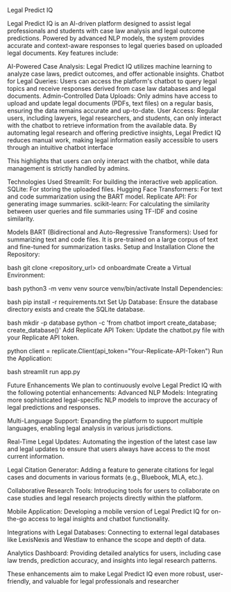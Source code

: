 Legal Predict IQ

Legal Predict IQ is an AI-driven platform designed to assist legal professionals and students with case law analysis and legal outcome predictions. Powered by advanced NLP models, the system provides accurate and context-aware responses to legal queries based on uploaded legal documents. Key features include:

AI-Powered Case Analysis: Legal Predict IQ utilizes machine learning to analyze case laws, predict outcomes, and offer actionable insights.
Chatbot for Legal Queries: Users can access the platform's chatbot to query legal topics and receive responses derived from case law databases and legal documents.
Admin-Controlled Data Uploads: Only admins have access to upload and update legal documents (PDFs, text files) on a regular basis, ensuring the data remains accurate and up-to-date.
User Access: Regular users, including lawyers, legal researchers, and students, can only interact with the chatbot to retrieve information from the available data.
By automating legal research and offering predictive insights, Legal Predict IQ reduces manual work, making legal information easily accessible to users through an intuitive chatbot interface

This highlights that users can only interact with the chatbot, while data management is strictly handled by admins.

Technologies Used
Streamlit: For building the interactive web application.
SQLite: For storing the uploaded files.
Hugging Face Transformers: For text and code summarization using the BART model.
Replicate API: For generating image summaries.
scikit-learn: For calculating the similarity between user queries and file summaries using TF-IDF and cosine similarity.

Models
BART (Bidirectional and Auto-Regressive Transformers): Used for summarizing text and code files. It is pre-trained on a large corpus of text and fine-tuned for summarization tasks.
Setup and Installation
Clone the Repository:

bash
git clone <repository_url>
cd onboardmate
Create a Virtual Environment:

bash
python3 -m venv venv
source venv/bin/activate
Install Dependencies:

bash
pip install -r requirements.txt
Set Up Database:
Ensure the database directory exists and create the SQLite database.

bash
mkdir -p database
python -c 'from chatbot import create_database; create_database()'
Add Replicate API Token:
Update the chatbot.py file with your Replicate API token.

python
client = replicate.Client(api_token="Your-Replicate-API-Token")
Run the Application:

bash
streamlit run app.py


Future Enhancements
We plan to continuously evolve Legal Predict IQ with the following potential enhancements:
Advanced NLP Models: Integrating more sophisticated legal-specific NLP models to improve the accuracy of legal predictions and responses.

Multi-Language Support: Expanding the platform to support multiple languages, enabling legal analysis in various jurisdictions.

Real-Time Legal Updates: Automating the ingestion of the latest case law and legal updates to ensure that users always have access to the most current information.

Legal Citation Generator: Adding a feature to generate citations for legal cases and documents in various formats (e.g., Bluebook, MLA, etc.).

Collaborative Research Tools: Introducing tools for users to collaborate on case studies and legal research projects directly within the platform.

Mobile Application: Developing a mobile version of Legal Predict IQ for on-the-go access to legal insights and chatbot functionality.

Integrations with Legal Databases: Connecting to external legal databases like LexisNexis and Westlaw to enhance the scope and depth of data.

Analytics Dashboard: Providing detailed analytics for users, including case law trends, prediction accuracy, and insights into legal research patterns.

These enhancements aim to make Legal Predict IQ even more robust, user-friendly, and valuable for legal professionals and researcher
